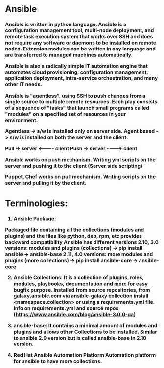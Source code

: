 # Ansible

<h3>
  
  Ansible is written in python language. 
  Ansible is a configuration management tool, multi-node deployment, and remote task execution system that works over SSH and does not require any software or daemons to be
  installed on remote nodes. Extension modules can be written in any language and are transferred to managed machines automatically.
  
  Ansible is also a radically simple IT automation engine that automates cloud provisioning, configuration management, application deployment, intra-service orchestration, and
  many other IT needs.
  
  Ansible is "agentless", using SSH to push changes from a single source to multiple remote resources. Each play consists of a sequence of "tasks" that launch small programs
  called "modules" on a specified set of resources in your environment.
  
  Agentless -> s/w is installed only on server side.
  Agent based -> s/w is installed on both the server and the client. 
  
  Pull -> server <---- client
  Push -> server ----> client
  
  Ansible works on push mechanism. 
  Writing yml scripts on the server and pushing it to the client (Server side scripting)
  
  Puppet, Chef works on pull mechanism. 
  Writing scripts on the server and pulling it by the client. 

 </h3>

# Terminologies:

<h3>
  
  1. Ansible Package: 
  
  Packaged file containing all the collections (modules and plugins) and the files like python, deb, rpm, etc provides backward compatibility
  Ansible has different versions
  2.10, 3.0 versions: modules and plugins (collections) -> pip install ansible -> ansible-base
  2.11, 4.0 versions: more modules and plugins (more collections) -> pip install ansible-core -> ansible-core
  
  2. Ansible Collections: 
  It is a collection of plugins, roles, modules, playbooks, documentation and more for easy bugfix purpose.
  Installed from source repositories, from galaxy.ansible.com via ansible-galaxy collection install <namespace.collection> or using a requirements.yml file.
  Info on requirements.yml and source repos (https://www.ansible.com/blog/ansible-3.0.0-qa)
  
  3. ansible-base:
  It contains a minimal amount of modules and plugins and allows other Collections to be installed.
  Similar to ansible 2.9 version but is called ansible-base in 2.10 version. 
  
  4. Red Hat Ansible Automation Platform
  Automation platform for ansible to have more collections. 

  </h3>

